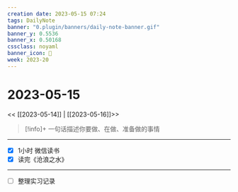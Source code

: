 ```yaml
---
creation date: 2023-05-15 07:24
tags: DailyNote
banner: "0.plugin/banners/daily-note-banner.gif"
banner_y: 0.5536
banner_x: 0.50168
cssclass: noyaml
banner_icon: 💌
week: 2023-20
---
```


# 2023-05-15

<< [[2023-05-14]] | [[2023-05-16]]>>


> [!info]+ 一句话描述你要做、在做、准备做的事情
> 

---

- [x] 1小时 微信读书
- [x] 读完《沧浪之水》

---

- [ ] 整理实习记录